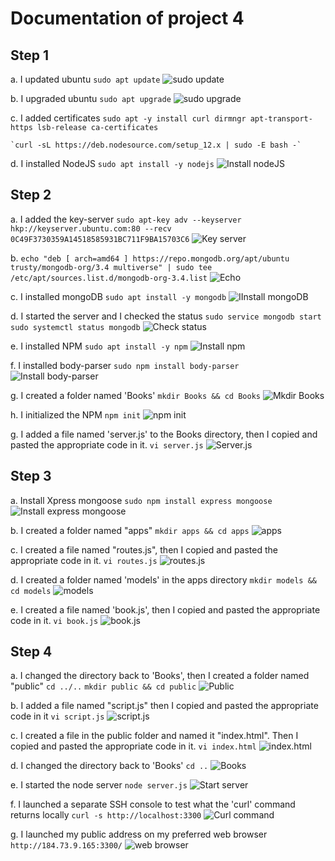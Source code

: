 # Documentation of project 4
## Step 1

a. I updated ubuntu
    `sudo apt update`
    ![sudo update](images/image1.PNG)

b. I upgraded ubuntu
   `sudo apt upgrade`
    ![sudo upgrade](images/image2.PNG)

c. I added certificates
    `sudo apt -y install curl dirmngr apt-transport-https lsb-release ca-certificates`

    `curl -sL https://deb.nodesource.com/setup_12.x | sudo -E bash -`
    
d. I installed NodeJS
   `sudo apt install -y nodejs`
   ![Install nodeJS](images/image3.PNG)

## Step 2
a. I added the key-server
     `sudo apt-key adv --keyserver hkp://keyserver.ubuntu.com:80 --recv 0C49F3730359A14518585931BC711F9BA15703C6`
    ![Key server](images/image4.PNG)

b.    `echo "deb [ arch=amd64 ] https://repo.mongodb.org/apt/ubuntu trusty/mongodb-org/3.4 multiverse" | sudo tee /etc/apt/sources.list.d/mongodb-org-3.4.list`
       ![Echo](images/image5.PNG)

c.  I installed mongoDB
     `sudo apt install -y mongodb`
     ![IInstall mongoDB](images/image6.PNG)

d.  I started the server and I checked the status
       `sudo service mongodb start`
       `sudo systemctl status mongodb`
       ![Check status](images/image7.PNG)

e.  I installed NPM
        `sudo apt install -y npm`
        ![Install npm](images/image8.PNG)

f.   I installed body-parser
        `sudo npm install body-parser`
        ![Install body-parser](images/image9.PNG)

g.   I created a folder named 'Books'
         `mkdir Books && cd Books`
         ![Mkdir Books](images/image10.PNG)

h.   I initialized the NPM
          `npm init`
           ![npm init](images/image11.PNG)

g.   I added a file named 'server.js' to the Books directory, then I copied and pasted the appropriate code in it.
          `vi server.js`
           ![Server.js](images/image12.PNG)

## Step 3
a.   Install Xpress mongoose
         `sudo npm install express mongoose`
          ![Install express mongoose](images/image13.PNG)

b.   I created a folder named "apps"
       `mkdir apps && cd apps`
       ![apps](images/image14.PNG)

c.   I created a file named "routes.js", then I copied and pasted the appropriate code in it.
       `vi routes.js`
        ![routes.js](images/image16.PNG)

d.  I created a folder named 'models' in the apps directory
     `mkdir models && cd models`
     ![models](images/image17.PNG)

e.  I created a file named 'book.js', then I copied and pasted the appropriate code in it.
     `vi book.js`
      ![book.js](images/image18.PNG)

## Step 4
a.  I changed the directory back to 'Books', then I created a folder named "public"
      `cd ../..` `mkdir public && cd public`
      ![Public](images/image19.PNG)

b.  I added a file named "script.js" then I copied and pasted the appropriate code in it
    `vi script.js`
    ![script.js](images/image20.PNG)

c.  I created a file in the public folder and named it "index.html". Then I copied and pasted the appropriate code in it.
     `vi index.html`
     ![index.html](images/image21.PNG)

d.  I changed the directory back to 'Books'
     `cd ..`
      ![Books](images/image22.PNG)

e.  I started the node server
      `node server.js`
      ![Start server](images/image23.PNG)

f.   I launched a separate SSH console to test what the 'curl' command returns locally
      `curl -s http://localhost:3300`
      ![Curl command](images/image24.PNG)

g.  I launched my public address on my preferred web browser
      `http://184.73.9.165:3300/`
      ![web browser](images/browser.PNG)






        










